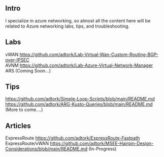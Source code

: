 ## Intro 
I specialize in azure networking, so almost all the content here will be related to Azure networking labs, tips, and troubleshooting.

## Labs
vWAN
https://github.com/adtork/Lab-Virtual-Wan-Custom-Routing-BGP-over-IPSEC
<br>
AVNM
https://github.com/adtork/Lab-Azure-Virtual-Network-Manager
<br>
ARS (Coming Soon...)

## Tips
https://github.com/adtork/Simple-Loop-Scripts/blob/main/README.md
<br>
https://github.com/adtork/ARG-Kusto-Queries/blob/main/README.md (More to come....)

## Articles
ExpressRoute
https://github.com/adtork/ExpressRoute-Fastpath
<br>
ExpressRoute/vWAN
https://github.com/adtork/MSEE-Hairpin-Design-Considerations/blob/main/README.md (In-Progress)


<!--
**adtork/adtork** is a ✨ _special_ ✨ repository because its `README.md` (this file) appears on your GitHub profile.

Here are some ideas to get you started:

- 🔭 I’m currently working on ...
- 🌱 I’m currently learning ...
- 👯 I’m looking to collaborate on ...
- 🤔 I’m looking for help with ...
- 💬 Ask me about ...
- 📫 How to reach me: ...
- 😄 Pronouns: ...
- ⚡ Fun fact: ...
-->
